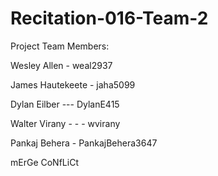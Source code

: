 # Recitation-016-Team-2

Project Team Members:

Wesley Allen - weal2937

James Hautekeete - jaha5099

Dylan Eilber --- DylanE415

Walter Virany  - - - wvirany

Pankaj Behera - PankajBehera3647

mErGe CoNfLiCt
